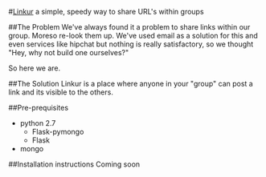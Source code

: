 #[Linkur](http://linkur.co.in)
a simple, speedy way to share URL's within groups

##The Problem
We've always found it a problem to share links within our group. Moreso re-look them up. We've used email as a solution for this and even services like hipchat but nothing is really satisfactory, so we thought "Hey, why not build one ourselves?" 

So here we are. 

##The Solution
Linkur is a place where anyone in your "group" can post a link and its visible to the others. 

##Pre-prequisites
* python 2.7
    * Flask-pymongo
    * Flask
* mongo

##Installation instructions
Coming soon
